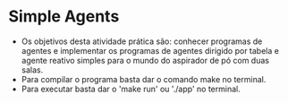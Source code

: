 # Simple Agents
- Os objetivos desta atividade prática são: conhecer programas de agentes e implementar os programas de
agentes dirigido por tabela e agente reativo simples para o mundo do aspirador de pó com duas salas.
- Para compilar o programa basta dar o comando make no terminal.
- Para executar basta dar o 'make run' ou './app' no terminal.